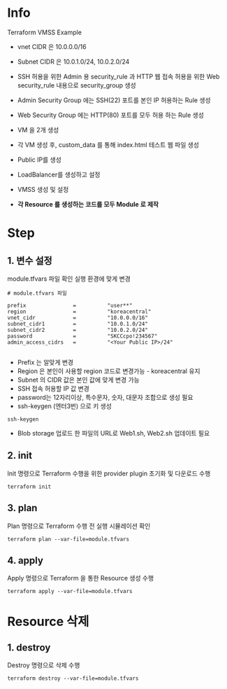 # Info
Terraform VMSS Example

* vnet CIDR 은 10.0.0.0/16
* Subnet CIDR 은 10.0.1.0/24, 10.0.2.0/24

* SSH 허용을 위한 Admin 용 security_rule 과 HTTP 웹 접속 허용을 위한 Web security_rule 내용으로 security_group 생성
* Admin Security Group 에는 SSH(22) 포트를 본인 IP 허용하는 Rule 생성
* Web Security Group 에는 HTTP(80) 포트를 모두 허용 하는 Rule 생성

* VM 을 2개 생성
* 각 VM 생성 후, custom_data 를 통해 index.html 테스트 웹 파일 생성
* Public IP를 생성
* LoadBalancer를 생성하고 설정
* VMSS 생성 및 설정

* **각 Resource 를 생성하는 코드를 모두 Module 로 제작**

# Step

## 1. 변수 설정
module.tfvars 파일 확인
실행 환경에 맞게 변경  

```
# module.tfvars 파일

prefix               =          "user**"
region               =          "koreacentral"
vnet_cidr            =          "10.0.0.0/16"
subnet_cidr1         =          "10.0.1.0/24"
subnet_cidr2         =          "10.0.2.0/24"
password             =          "SKCCcpo!234567"
admin_access_cidrs   =          "<Your Public IP>/24"


```
* Prefix 는 알맞게 변경
* Region 은 본인이 사용할 region 코드로 변경가능 - koreacentral 유지
* Subnet 의 CIDR 값은 본인 값에 맞게 변경 가능
* SSH 접속 허용할 IP 값 변경
* password는 12자리이상, 특수문자, 숫자, 대문자 조합으로 생성 필요
* ssh-keygen (엔터3번) 으로 키 생성
```
ssh-keygen
```
* Blob storage 업로드 한 파일의 URL로 Web1.sh, Web2.sh 업데이트 필요

## 2. init  
Init 명령으로 Terraform 수행을 위한 provider plugin 초기화 및 다운로드 수행

```
terraform init
```

## 3. plan  
Plan 명령으로 Terraform 수행 전 실행 시뮬레이션 확인
```
terraform plan --var-file=module.tfvars
```  

## 4. apply  
Apply 명령으로 Terraform 을 통한 Resource 생성 수행
```
terraform apply --var-file=module.tfvars
```  

# Resource 삭제

## 1. destroy
Destroy 명령으로 삭제 수행
```
terraform destroy --var-file=module.tfvars
```
